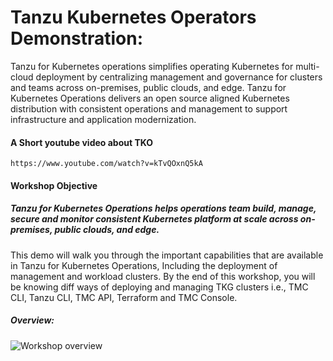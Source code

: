 # Tanzu Kubernetes Operators Demonstration: 

Tanzu for Kubernetes operations simplifies operating Kubernetes for multi-cloud deployment by centralizing management and governance for clusters and teams across on-premises, public clouds, and edge. Tanzu for Kubernetes Operations delivers an open source aligned Kubernetes distribution with consistent operations and management to support infrastructure and application modernization.

#### A Short youtube video about TKO

```dashboard:open-url
https://www.youtube.com/watch?v=kTvQOxnQ5kA
```

#### Workshop Objective

##### Tanzu for Kubernetes Operations helps operations team build, manage, secure and monitor consistent Kubernetes platform at scale across on-premises, public clouds, and edge.

This demo will walk you through the important capabilities that are available in Tanzu for Kubernetes Operations, Including the deployment of management and workload clusters. By the end of this workshop, you will be knowing diff ways of deploying and managing TKG clusters i.e., TMC CLI, Tanzu CLI, TMC API, Terraform and TMC Console. 

##### Overview: 

![Workshop overview](images/TKG-1.png)


